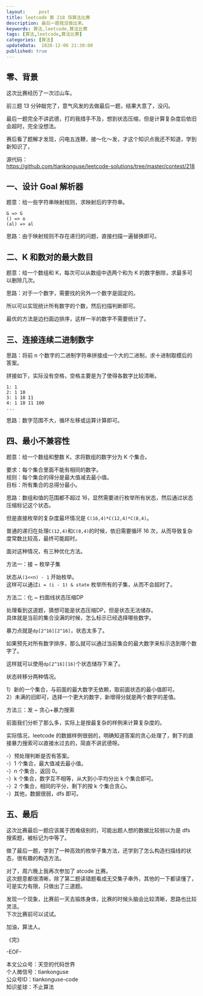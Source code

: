```yaml
---   
layout:     post  
title: leetcode 第 218 场算法比赛  
description: 最后一题我没做出来。   
keywords: 算法,leetcode,算法比赛  
tags: [算法,leetcode,算法比赛]    
categories: [算法]  
updateData:  2020-12-06 21:30:00  
published: true  
---  
```



## 零、背景  


这次比赛经历了一次过山车。  


前三题 13 分钟敲完了，意气风发的去做最后一题，结果大意了，没闪。  


最后一题完全不讲武德，打的我措手不及，想到状态压缩，但是计算复杂度后依旧会超时，完全没想法。  


赛后看了题解才发现，闪电五连鞭，接～化～发，才这个知识点我还不知道，学到新知识了，



源代码：  
https://github.com/tiankonguse/leetcode-solutions/tree/master/contest/218  



## 一、设计 Goal 解析器  


题意：给一些字符串映射规则，求映射后的字符串。  


```
G => G  
() => o  
(al) => al  
```

思路：由于映射规则不存在递归的问题，直接扫描一遍替换即可。  


## 二、K 和数对的最大数目  


题意：给一个数组和 K，每次可以从数组中选两个和为 K 的数字删除，求最多可以删除几次。  


思路：对于一个数字，需要找的另外一个数字是固定的。  


所以可以实现统计所有数字的个数，然后扫描判断即可。  


最优的方法是边扫面边排序，这样一半的数字不需要统计了。  


## 三、连接连续二进制数字  


思路：将前 n 个数字的二进制字符串拼接成一个大的二进制，求十进制取模后的答案。  


拼接如下，实际没有空格，空格主要是为了使得各数字比较清晰。  


```
1: 1
2: 1 10
3: 1 10 11
4: 1 10 11 100
...
```


思路：数字范围不大，循环左移或运算计算即可。  


## 四、最小不兼容性  


题意：给一个数组和整数 K，求将数组的数字分为 K 个集合。  

要求：每个集合里面不能有相同的数字。  
规则：每个集合的得分是最大值减去最小值。  
目标：所有集合的总得分最小。  


思路：数组和值的范围都不超过 16，显然需要进行枚举所有状态，然后通过状态压缩标记这个状态。  


但是直接枚举的复杂度最坏情况是  `C(16,4)*C(12,4)*C(8,4)`。  


普通的递归在处理`C(12,4)`和`C(8,4)`的时候，依旧需要循环 16 次，从而导致复杂度常数比较高，最终可能超时。  


面对这种情况，有三种优化方法。  


方法一：接 ~ 枚举子集


状态从`(1<<n) - 1` 开始枚举。  
这样可以通过`i = (i - 1) & state` 枚举所有的子集，从而不会超时了。  


方法二：化 ~ 扫面线状态压缩DP


处理看到这道题，猜想可能是状态压缩DP，但是状态无法储存。  
具体就是当前的集合没满的时候，怎么标示已经选择哪些数字。  


暴力点就是`dp[2^16][2^16]`，状态太多了。  


如果预先对所有数字排序，那么就可以通过当前集合的最大数字来标示选到哪个数字了。  


这样就可以使用`dp[2^16][16]`个状态储存下来了。  



状态转移分两种情况。  


1）新的一个集合，与前面的最大数字无依赖，取前面状态的最小值即可。  
2）未满的旧即可，选择一个更大的数字，新增得分就是两个数字的差值。  



方法三：发 ~ 贪心+暴力搜索


前面我们分析了那么多，实际上是按最复杂的样例来计算复杂度的。  


实际情况，leetcode 的数据样例很弱的，明确知道答案的贪心处理了，剩下的直接暴力搜索可以直接水过去的，简直不讲武德呀。  



-）预处理判断是否有答案。  
-）1 个集合，最大值减去最小值。  
-）n 个集合，返回 0。  
-）k 个集合，数字互不相等，从大到小平均分出 k 个集合即可。  
-）2 个集合，相同的平分，剩下的按 k 个集合贪心。  
-）其他，数据很弱，dfs 即可。  


## 五、最后  

这次比赛最后一题应该属于困难级别的，可能出题人想的数据比较弱以为是 dfs 搜索题，被标记为中等了。  


做了最后一题，学到了一种高效的枚举子集方法，还学到了怎么构造扫描线的状态，很有趣的构造方法。



对了，周六晚上我再次参加了 atcode 比赛。  
这次题意都很清晰，除了第二题读错题看成无交集子串外，其他的一下都读懂了，可是实力有限，只做出了三道题。  



发现一个现象，比赛前一天去锻炼身体，比赛的时候头脑会比较清晰，思路也比较灵活。  
下次比赛前可以试试。



加油，算法人。  


《完》  


-EOF-  



本文公众号：天空的代码世界  
个人微信号：tiankonguse  
公众号ID：tiankonguse-code  
知识星球：不止算法  


